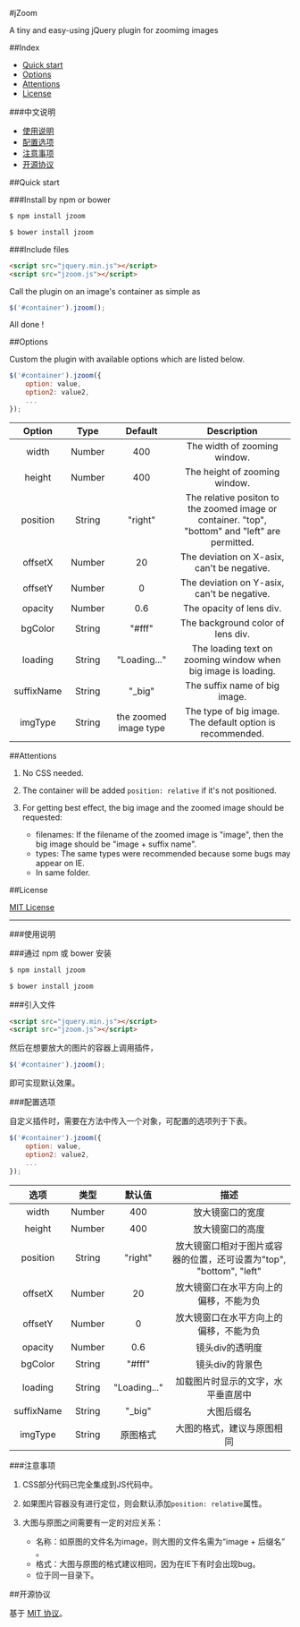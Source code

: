 #jZoom

A tiny and easy-using jQuery plugin for zoomimg images

##Index

* [Quick start](#quick-start)
* [Options](#options)
* [Attentions](#attentions)
* [License](#license)

###中文说明
* [使用说明](#使用说明)
* [配置选项](#配置选项)
* [注意事项](#注意事项)
* [开源协议](#开源协议)

##Quick start

###Install by npm or bower

```bash
$ npm install jzoom
```

```bash
$ bower install jzoom
```

###Include files

```html
<script src="jquery.min.js"></script>
<script src="jzoom.js"></script>
```

Call the plugin on an image's container as simple as

```javascript
$('#container').jzoom();
```

All done !

##Options

Custom the plugin with available options which are listed below.

```javascript
$('#container').jzoom({
    option: value,
    option2: value2,
    ...
});
```

| Option | Type | Default | Description |
|:---:|:---:|:---:|:---:|
| width | Number | 400 | The width of  zooming window. |
| height | Number | 400 | The height of  zooming window. |
| position | String | "right" | The relative positon to the zoomed image or container. "top", "bottom" and "left" are permitted.  |
| offsetX | Number | 20 | The deviation on X-asix, can't be negative. |
| offsetY | Number | 0 | The deviation on Y-asix, can't be negative. |
| opacity | Number | 0.6 | The opacity of lens div. |
| bgColor | String | "#fff" | The background color of lens div. |
| loading | String | "Loading..." | The loading text on zooming window when  big image is loading. |
| suffixName | String | "_big" | The suffix name of big image. |
| imgType | String | the zoomed image type | The type of big image. The default option is recommended. |

##Attentions

1. No CSS needed.

2. The container will be added `position: relative` if it's not positioned.

3. For getting best effect, the big image and the zoomed image should be requested:
    * filenames: If the filename of the zoomed image is "image", then the big image should be "image + suffix name".
    * types: The same types were recommended because some bugs may appear on IE.
    * In same folder.

##License

[MIT License](https://opensource.org/licenses/MIT)

--------

###使用说明

###通过 npm 或 bower 安装

```bash
$ npm install jzoom
```

```bash
$ bower install jzoom
```

###引入文件

```html
<script src="jquery.min.js"></script>
<script src="jzoom.js"></script>
```

然后在想要放大的图片的容器上调用插件，

```javascript
$('#container').jzoom();
```

即可实现默认效果。

###配置选项

自定义插件时，需要在方法中传入一个对象，可配置的选项列于下表。

```javascript
$('#container').jzoom({
    option: value,
    option2: value2,
    ...
});
```

| 选项 | 类型 | 默认值 | 描述 |
|:---:|:---:|:---:|:---:|
| width | Number | 400 | 放大镜窗口的宽度 |
| height | Number | 400 | 放大镜窗口的高度 |
| position | String | "right" | 放大镜窗口相对于图片或容器的位置，还可设置为"top", "bottom", "left" |
| offsetX | Number | 20 | 放大镜窗口在水平方向上的偏移，不能为负 |
| offsetY | Number | 0 | 放大镜窗口在水平方向上的偏移，不能为负 |
| opacity | Number | 0.6 | 镜头div的透明度 |
| bgColor | String | "#fff" | 镜头div的背景色 |
| loading | String | "Loading..." | 加载图片时显示的文字，水平垂直居中 |
| suffixName | String | "_big" | 大图后缀名 |
| imgType | String | 原图格式 | 大图的格式，建议与原图相同 |

###注意事项

1. CSS部分代码已完全集成到JS代码中。

2. 如果图片容器没有进行定位，则会默认添加`position: relative`属性。

3. 大图与原图之间需要有一定的对应关系：
    * 名称：如原图的文件名为image，则大图的文件名需为“image + 后缀名” 。
    * 格式：大图与原图的格式建议相同，因为在IE下有时会出现bug。
    * 位于同一目录下。

##开源协议

基于 [MIT 协议](https://opensource.org/licenses/MIT)。
